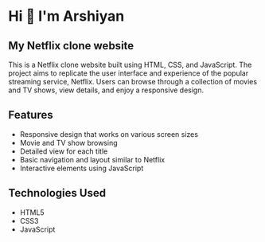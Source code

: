 # Hi 👋 I'm Arshiyan 

## My Netflix clone website 

This is a Netflix clone website built using HTML, CSS, and JavaScript. The project aims to replicate the user interface and experience of the popular streaming service, Netflix. Users can browse through a collection of movies and TV shows, view details, and enjoy a responsive design.



## Features

- Responsive design that works on various screen sizes
- Movie and TV show browsing
- Detailed view for each title
- Basic navigation and layout similar to Netflix
- Interactive elements using JavaScript

## Technologies Used

- HTML5
- CSS3
- JavaScript
